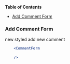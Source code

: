 <!-- START doctoc generated TOC please keep comment here to allow auto update -->
<!-- DON'T EDIT THIS SECTION, INSTEAD RE-RUN doctoc TO UPDATE -->
**Table of Contents**

- [Add Comment Form](#add-comment-form)

<!-- END doctoc generated TOC please keep comment here to allow auto update -->

### Add Comment Form

new styled add new comment 
```jsx
    <CommentForm 
      
    />
```
